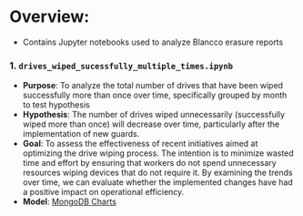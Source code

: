 #  Overview: 

* Contains Jupyter notebooks used to analyze Blancco erasure reports

### 1. `drives_wiped_sucessfully_multiple_times.ipynb`
   - **Purpose**: To analyze the total number of drives that have been wiped successfully more than once over time, specifically grouped by month to test hypothesis
   - **Hypothesis**: The number of drives wiped unnecessarily (successfully wiped more than once) will decrease over time, particularly after the implementation of new guards.
   -  **Goal**: To assess the effectiveness of recent initiatives aimed at optimizing the drive wiping process. The intention is to minimize wasted time and effort by ensuring that workers do not spend unnecessary resources wiping devices that do not require it. By examining the trends over time, we can evaluate whether the implemented changes have had a positive impact on operational efficiency.
   -  **Model**: [MongoDB Charts](https://charts.mongodb.com/charts-project-0-beoqpwb/dashboards/66ed6f58-5025-4323-87af-e63522a514c5/charts/6cceedc3-be2c-4caa-9c8e-570071b9a8a5)
